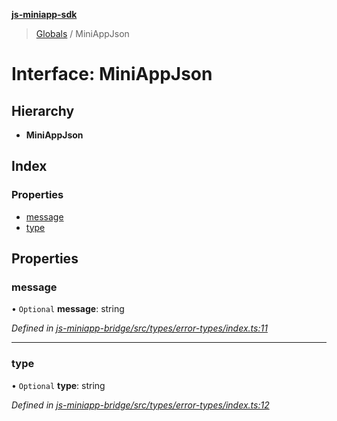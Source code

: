 **[js-miniapp-sdk](../README.md)**

> [Globals](../README.md) / MiniAppJson

# Interface: MiniAppJson

## Hierarchy

* **MiniAppJson**

## Index

### Properties

* [message](miniappjson.md#message)
* [type](miniappjson.md#type)

## Properties

### message

• `Optional` **message**: string

*Defined in [js-miniapp-bridge/src/types/error-types/index.ts:11](https://github.com/rakutentech/js-miniapp/blob/da5571c/js-miniapp-bridge/src/types/error-types/index.ts#L11)*

___

### type

• `Optional` **type**: string

*Defined in [js-miniapp-bridge/src/types/error-types/index.ts:12](https://github.com/rakutentech/js-miniapp/blob/da5571c/js-miniapp-bridge/src/types/error-types/index.ts#L12)*
